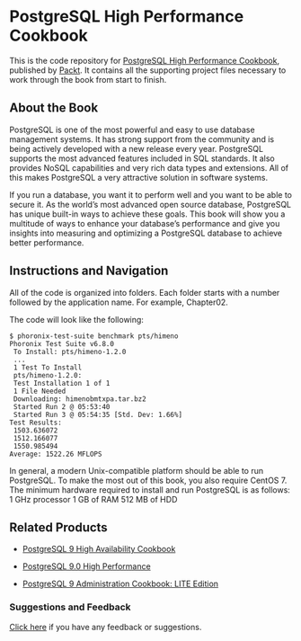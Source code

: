 # PostgreSQL High Performance Cookbook
This is the code repository for [PostgreSQL High Performance Cookbook](https://www.packtpub.com/big-data-and-business-intelligence/postgresql-high-performance-cookbook?utm_source=github&utm_medium=repository&utm_campaign=9781785284335), published by [Packt](https://www.packtpub.com/?utm_source=github). It contains all the supporting project files necessary to work through the book from start to finish.
## About the Book
PostgreSQL is one of the most powerful and easy to use database management systems. It has strong support from the community and is being actively developed with a new release every year. PostgreSQL supports the most advanced features included in SQL standards. It also provides NoSQL capabilities and very rich data types and extensions. All of this makes PostgreSQL a very attractive solution in software systems.

If you run a database, you want it to perform well and you want to be able to secure it. As the world’s most advanced open source database, PostgreSQL has unique built-in ways to achieve these goals. This book will show you a multitude of ways to enhance your database’s performance and give you insights into measuring and optimizing a PostgreSQL database to achieve better performance.
## Instructions and Navigation
All of the code is organized into folders. Each folder starts with a number followed by the application name. For example, Chapter02.



The code will look like the following:
```
$ phoronix-test-suite benchmark pts/himeno
Phoronix Test Suite v6.8.0
 To Install: pts/himeno-1.2.0
 ...
 1 Test To Install
 pts/himeno-1.2.0:
 Test Installation 1 of 1
 1 File Needed
 Downloading: himenobmtxpa.tar.bz2
 Started Run 2 @ 05:53:40
 Started Run 3 @ 05:54:35 [Std. Dev: 1.66%]
Test Results:
 1503.636072
 1512.166077
 1550.985494
Average: 1522.26 MFLOPS
```

In general, a modern Unix-compatible platform should be able to run PostgreSQL. To make
the most out of this book, you also require CentOS 7. The minimum hardware required to
install and run PostgreSQL is as follows:
1 GHz processor
1 GB of RAM
512 MB of HDD

## Related Products
* [PostgreSQL 9 High Availability Cookbook](https://www.packtpub.com/big-data-and-business-intelligence/postgresql-9-high-availability-cookbook?utm_source=github&utm_medium=repository&utm_campaign=9781849516969)

* [PostgreSQL 9.0 High Performance](https://www.packtpub.com/big-data-and-business-intelligence/postgresql-90-high-performance?utm_source=github&utm_medium=repository&utm_campaign=9781849510301)

* [PostgreSQL 9 Administration Cookbook: LITE Edition](https://www.packtpub.com/big-data-and-business-intelligence/postgresql-9-administration-cookbook-lite-edition?utm_source=github&utm_medium=repository&utm_campaign=9781849516204)

### Suggestions and Feedback
[Click here](https://docs.google.com/forms/d/e/1FAIpQLSe5qwunkGf6PUvzPirPDtuy1Du5Rlzew23UBp2S-P3wB-GcwQ/viewform) if you have any feedback or suggestions.
